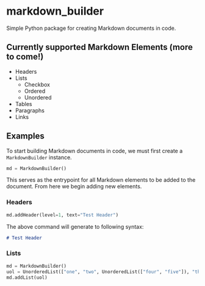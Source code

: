 # markdown_builder

Simple Python package for creating Markdown documents in code.

## Currently supported Markdown Elements (more to come!)

- Headers
- Lists
   - Checkbox
   - Ordered
   - Unordered
- Tables
- Paragraphs
- Links


## Examples
To start building Markdown documents in code, we must first create a `MarkdownBuilder` instance.

```python
md = MarkdownBuilder()
```

This serves as the entrypoint for all Markdown elements to be added to the document. From here we begin adding new elements.

### Headers
```python
md.addHeader(level=1, text="Test Header")
```
The above command will generate to following syntax:

```markdown
# Test Header
``` 

### Lists

```python
md = MarkdownBuilder()
uol = UnorderedList(["one", "two", UnorderedList(["four", "five"]), "three"])
md.addList(uol)
```